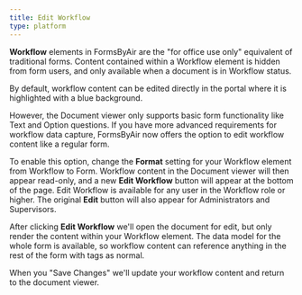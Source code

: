 ```yaml
---
title: Edit Workflow
type: platform
---
```


**Workflow** elements in FormsByAir are the "for office use only" equivalent of traditional forms. Content contained within a Workflow element is hidden from form users, and only available when a document is in Workflow status.

By default, workflow content can be edited directly in the portal where it is highlighted with a blue background.

However, the Document viewer only supports basic form functionality like Text and Option questions. If you have more advanced requirements for workflow data capture, FormsByAir now offers the option to edit workflow content like a regular form.

To enable this option, change the **Format** setting for your Workflow element from Workflow to Form. Workflow content in the Document viewer will then appear read-only, and a new **Edit Workflow** button will appear at the bottom of the page. Edit Workflow is available for any user in the Workflow role or higher. The original **Edit** button will also appear for Administrators and Supervisors.

After clicking **Edit Workflow** we'll open the document for edit, but only render the content within your Workflow element. The data model for the whole form is available, so workflow content can reference anything in the rest of the form with tags as normal.

When you "Save Changes" we'll update your workflow content and return to the document viewer.